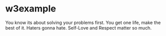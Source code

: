 # w3example
You know its about solving your problems first.
You get one life, make the best of it.
Haters gonna hate.
Self-Love and Respect matter so much.
